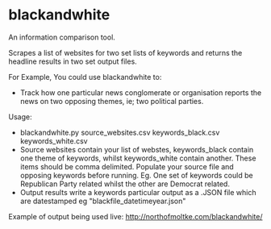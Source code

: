 # blackandwhite
An information comparison tool.

Scrapes a list of websites for two set lists of keywords and returns the headline results in two set output files.

For Example, You could use blackandwhite to:
- Track how one particular news conglomerate or organisation reports the news on two opposing themes, ie; two political parties.

Usage:
- blackandwhite.py source_websites.csv keywords_black.csv keywords_white.csv
- Source websites contain your list of webstes, keywords_black contain one theme of keywords, whilst keywords_white contain another. These items should be comma delimited. Populate your source file and opposing keywords before running. Eg. One set of keywords could be Republican Party related whilst the other are Democrat related.
- Output results write a keywords particular output as a .JSON file which are datestamped eg "blackfile_datetimeyear.json"

Example of output being used live: http://northofmoltke.com/blackandwhite/
